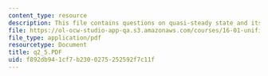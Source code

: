 ```yaml
---
content_type: resource
description: This file contains questions on quasi-steady state and its solution.
file: https://ol-ocw-studio-app-qa.s3.amazonaws.com/courses/16-01-unified-engineering-i-ii-iii-iv-fall-2005-spring-2006/f892db941cf7b2300275252592f7c11f_q2_5.PDF
file_type: application/pdf
resourcetype: Document
title: q2_5.PDF
uid: f892db94-1cf7-b230-0275-252592f7c11f
---
```

